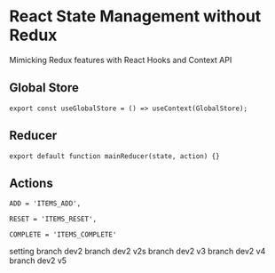 # React State Management without Redux

Mimicking Redux features with React Hooks and Context API

## Global Store
`export const useGlobalStore = () => useContext(GlobalStore);`
## Reducer
`export default function mainReducer(state, action) {}`
## Actions
`ADD = 'ITEMS_ADD',`

`RESET = 'ITEMS_RESET',`

`COMPLETE = 'ITEMS_COMPLETE'`

setting branch dev2
branch dev2 v2s
branch dev2 v3
branch dev2 v4
branch dev2 v5

